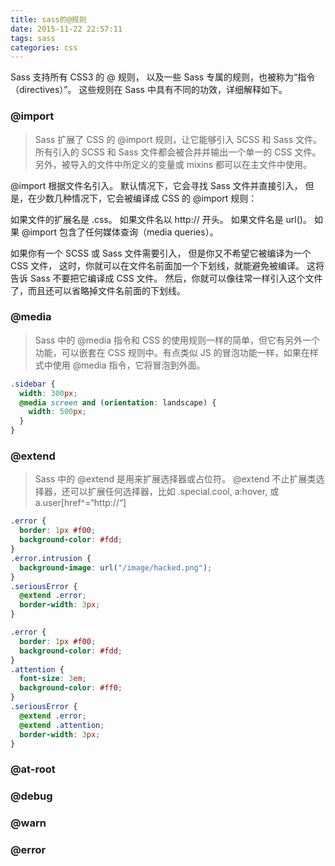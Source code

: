 ```yaml
---
title: sass的@规则
date: 2015-11-22 22:57:11
tags: sass
categories: css
---
```

Sass 支持所有 CSS3 的 @ 规则， 以及一些 Sass 专属的规则，也被称为“指令（directives）”。 这些规则在 Sass 中具有不同的功效，详细解释如下。
<!-- more -->
###  @import
> Sass 扩展了 CSS 的 @import 规则，让它能够引入 SCSS 和 Sass 文件。 所有引入的 SCSS 和 Sass 文件都会被合并并输出一个单一的 CSS 文件。 另外，被导入的文件中所定义的变量或 mixins 都可以在主文件中使用。

@import 根据文件名引入。 默认情况下，它会寻找 Sass 文件并直接引入， 但是，在少数几种情况下，它会被编译成 CSS 的 @import 规则：

如果文件的扩展名是 .css。
如果文件名以 http:// 开头。
如果文件名是 url()。
如果 @import 包含了任何媒体查询（media queries）。

如果你有一个 SCSS 或 Sass 文件需要引入， 但是你又不希望它被编译为一个 CSS 文件， 这时，你就可以在文件名前面加一个下划线，就能避免被编译。 这将告诉 Sass 不要把它编译成 CSS 文件。 然后，你就可以像往常一样引入这个文件了，而且还可以省略掉文件名前面的下划线。

###  @media
>Sass 中的 @media 指令和 CSS 的使用规则一样的简单，但它有另外一个功能，可以嵌套在 CSS 规则中。有点类似 JS 的冒泡功能一样，如果在样式中使用 @media 指令，它将冒泡到外面。

```scss
.sidebar {
  width: 300px;
  @media screen and (orientation: landscape) {
    width: 500px;
  }
}
```
###  @extend
> Sass 中的 @extend 是用来扩展选择器或占位符。
@extend 不止扩展类选择器，还可以扩展任何选择器，比如 .special.cool, a:hover, 或 a.user[href^=“http://“]
```scss
.error {
  border: 1px #f00;
  background-color: #fdd;
}
.error.intrusion {
  background-image: url("/image/hacked.png");
}
.seriousError {
  @extend .error;
  border-width: 3px;
}

.error {
  border: 1px #f00;
  background-color: #fdd;
}
.attention {
  font-size: 3em;
  background-color: #ff0;
}
.seriousError {
  @extend .error;
  @extend .attention;
  border-width: 3px;
}
```

###  @at-root

###  @debug

###  @warn

###  @error